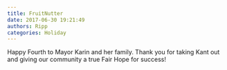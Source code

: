 ```yaml
---
title: FruitNutter
date: 2017-06-30 19:21:49
authors: Ripp
categories: Holiday
---
```


 Happy Fourth to Mayor Karin and her family. Thank you for taking Kant out and giving our community a true Fair Hope for success!